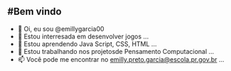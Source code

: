 #Bem vindo
---
- 👋 Oi, eu sou @emillygarcia00
- 👀 Estou interresada em desenvolver jogos ...
- 🌱 Estou aprendendo Java Script, CSS, HTML ...
- 💞️ Estou trabalhando nos projetosde Pensamento Computacional ...
- 📫 Você pode me encontrar no emilly.preto.garcia@escola.pr.gov.br ...

<!---
emillygarcia00/emillygarcia00 is a ✨ special ✨ repository because its `README.md` (this file) appears on your GitHub profile.
You can click the Preview link to take a look at your changes.
--->
